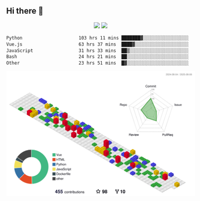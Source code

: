 ## Hi there 👋
<div align="center">
<span>  </span>
<img height="170px" src="https://github-readme-stats.vercel.app/api?username=bigQY&show_icons=true&count_private==true&v=3" /><span>        </span><img height="170px" src="https://github-readme-stats.vercel.app/api/top-langs/?username=bigQY&layout=compact&langs_count=8&hide=html&v=3" />
<span>  </span>
</div>
<div align="center">

<!--START_SECTION:waka-->

```txt
Python                     103 hrs 11 mins ███████▓░░░░░░░░░░░░░░░░░   31.14 %
Vue.js                     63 hrs 37 mins  ████▓░░░░░░░░░░░░░░░░░░░░   19.20 %
JavaScript                 31 hrs 33 mins  ██▒░░░░░░░░░░░░░░░░░░░░░░   09.52 %
Bash                       24 hrs 21 mins  ██░░░░░░░░░░░░░░░░░░░░░░░   07.35 %
Other                      23 hrs 51 mins  █▓░░░░░░░░░░░░░░░░░░░░░░░   07.20 %
```

<!--END_SECTION:waka-->
</div>

![](./profile-3d-contrib/profile-gitblock.svg)
